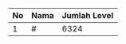 | No | Nama            | Jumlah Level |
|----|-----------------|--------------|
| 1  | #    |    6324        |
